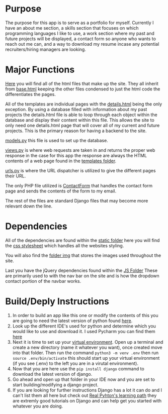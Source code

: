# Purpose
The purpose for this app is to serve as a portfolio for myself. Currently I have an about me section, a skills section that focuses on which programming languages I like to use, a work section where my past and future projects will be displayed, a contact form so anyone who wants to reach out me can, and a way to download my resume incase any potential recruiters/hiring managers are looking.

# Major Functions
[Here](https://github.com/foorast/My_Website/tree/main/my_website/templates/my_website) you will find all of the html files that make up the site. They all inherit from [base.html](https://github.com/foorast/My_Website/blob/main/my_website/templates/my_website/base.html) keeping the other files condensed to just the html code the differentiates the pages. 

All of the templates are individual pages with the [details.html](https://github.com/foorast/My_Website/blob/main/my_website/templates/my_website/details.html) being the only exception. By using a database filled with information about my past projects the details.html file is able to loop through each object within the database and display their content within this file. This allows the site to only need one details.html page that will cover all of my current and future projects. This is the primary reason for having a backend to the site.

[models.py](https://github.com/foorast/My_Website/blob/main/my_website/models.py) this file is used to set up the database.

[views.py](https://github.com/foorast/My_Website/blob/main/my_website/views.py) is where web requests are taken in and returns the proper web response in the case for this app the response are always the HTML contents of a web page found in the [templates folder](https://github.com/foorast/My_Website/tree/main/my_website/templates/my_website).

[urls.py](https://github.com/foorast/My_Website/blob/main/my_website/urls.py) is where the URL dispatcher is utilized to give the different pages their URL.

The only PHP file utilized is [ContactForm](https://github.com/foorast/My_Website/blob/main/my_website/static/my_website/contactForm.php) that handles the contact form page and sends the contents of the form to my email.

The rest of the files are standard Django files that may become more relevant down the line.

# Dependencies
All of the dependencies are found within the [static folder](https://github.com/foorast/My_Website/tree/main/my_website/static/my_website) here you will find the [css stylesheet](https://github.com/foorast/My_Website/blob/main/my_website/static/my_website/styles.css) which handles all the websites styling. 

You will also find the [folder img](https://github.com/foorast/My_Website/tree/main/my_website/static/my_website/img) that stores the images used throughout the site.

Last you have the jQuery dependencies found within the [JS Folder](https://github.com/foorast/My_Website/tree/main/my_website/static/my_website/JS) These are primarily used to with the nav bar on the site and is how the dropdown contact portion of the navbar works.

# Build/Deply Instructions
1. In order to build an app like this one or modify the contents of this you are going to need the latest version of python found [here](https://www.python.org/downloads/).
2. Look up the different IDE's used for python and determine which you would like to use and download it. I used Pycharm you can find them [here](https://www.jetbrains.com/pycharm/)
3. Next it is time to set up your [virtual environment](https://realpython.com/python-virtual-environments-a-primer/). Open up a terminal and create a new directory (name it whatever you want), once created move into that folder. Then run the command ```python3 -m venv .env``` then run ```source .env/bin/activate``` this should start up your virtual environment (if you see (.env) to the left you are in a virutal environment).
4. Now that you are here use the ```pip install django``` command to download the latest version of django.
5. Go ahead and open up that folder in your IDE now and you are set to start building/modifying a django project.
6. If you are looking for further instructions Django has a lot it can do and I can't list them all here but check out [Real Pyhton's learning path](https://realpython.com/learning-paths/django-web-development/) they are extremly good tutorials on Django and can help get you started with whatever you are doing.
